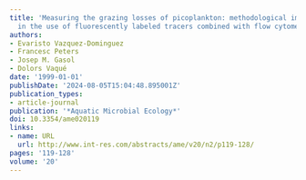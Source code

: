 ```yaml
---
title: 'Measuring the grazing losses of picoplankton: methodological improvements
  in the use of fluorescently labeled tracers combined with flow cytometry'
authors:
- Evaristo Vazquez-Dominguez
- Francesc Peters
- Josep M. Gasol
- Dolors Vaqué
date: '1999-01-01'
publishDate: '2024-08-05T15:04:48.895001Z'
publication_types:
- article-journal
publication: '*Aquatic Microbial Ecology*'
doi: 10.3354/ame020119
links:
- name: URL
  url: http://www.int-res.com/abstracts/ame/v20/n2/p119-128/
pages: '119-128'
volume: '20'
---
```

